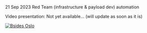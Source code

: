 21 Sep 2023 Red Team (infrastructure & payload dev) automation

Video presentation: Not yet available... (will update as soon as it is)

[![Bsides Oslo](https://andrelima.info/files/20230921_bsides_oslo.jpg)]([https://twitter.com/OsloBSides/status/1529387721399074817](https://www.linkedin.com/posts/aflima_yesterday-i-presented-for-the-second-year-activity-7110869249199390720-CD00?utm_source=share&utm_medium=member_desktop)https://www.linkedin.com/posts/aflima_yesterday-i-presented-for-the-second-year-activity-7110869249199390720-CD00?utm_source=share&utm_medium=member_desktop)
